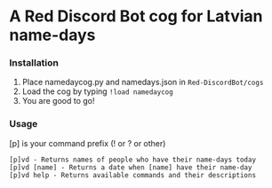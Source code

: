 # A Red Discord Bot cog for Latvian name-days

### Installation
1. Place namedaycog.py and namedays.json in ```Red-DiscordBot/cogs```
2. Load the cog by typing ```!load namedaycog```
3. You are good to go!

### Usage
[p] is your command prefix (! or ? or other)
```
[p]vd - Returns names of people who have their name-days today
[p]vd [name] - Returns a date when [name] have their name-day
[p]vd help - Returns available commands and their descriptions
```
